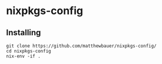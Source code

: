 # nixpkgs-config

## Installing
```
git clone https://github.com/matthewbauer/nixpkgs-config/
cd nixpkgs-config
nix-env -if .
```
